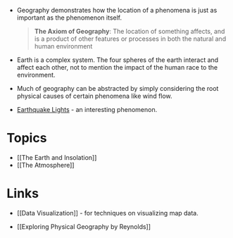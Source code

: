 * Geography demonstrates how the location of a phenomena is just as important as the phenomenon itself.  

	>**The Axiom of Geography**: The location of something affects, and is a product of other features or processes in both the natural and human environment

* Earth is a complex system. The four spheres of the earth interact and affect each other, not to mention the impact of the human race to the environment. 

* Much of geography can be abstracted by simply considering the root physical causes of certain phenomena like wind flow.

* [Earthquake Lights](https://en.wikipedia.org/wiki/Earthquake_light) - an interesting phenomenon.
# Topics
* [[The Earth and Insolation]]
* [[The Atmosphere]]
# Links
* [[Data Visualization]] - for techniques on visualizing map data.

* [[Exploring Physical Geography by Reynolds]]


